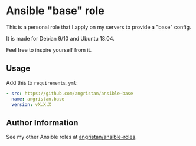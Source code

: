 # Ansible "base" role

This is a personal role that I apply on my servers to provide a "base" config.

It is made for Debian 9/10 and Ubuntu 18.04.

Feel free to inspire yourself from it.

## Usage

Add this to `requirements.yml`:

```yml
- src: https://github.com/angristan/ansible-base
  name: angristan.base
  version: vX.X.X
```

## Author Information

See my other Ansible roles at [angristan/ansible-roles](https://github.com/angristan/ansible-roles).
